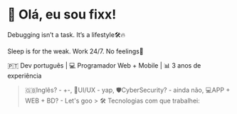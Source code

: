 # 👋 Olá, eu sou fixx!

Debugging isn’t a task. It’s a lifestyle🛠️🔥

Sleep is for the weak. Work 24/7. No feelings🧊

🇵🇹 Dev português | 💻 Programador Web + Mobile | 📊 3 anos de experiência

> 🇬🇧Inglês? - +-, 🎨UI/UX - yap, 🛡️CyberSecurity? - ainda não, 💻APP + WEB + BD? - Let's goo > 
🛠️ Tecnologias com que trabalhei:
